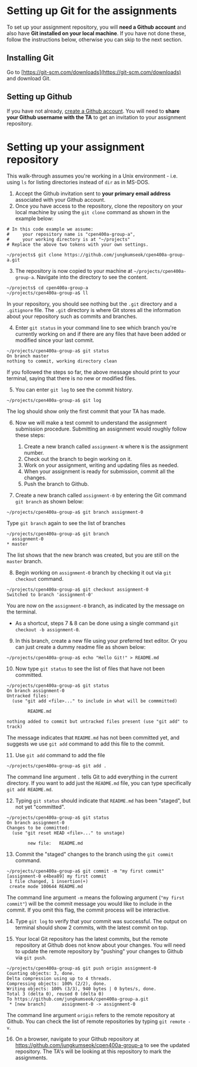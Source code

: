 # Setting up Git for the assignments

To set up your assignment repository, you will **need a Github account** and also have **Git installed on your local machine**. If you have not done these, follow the instructions below, otherwise you can skip to the next section.

## Installing Git

Go to [https://git-scm.com/downloads](https://git-scm.com/downloads) and download Git.

## Setting up Github

If you have not already, [create a Github account](https://github.com). You will need to **share your Github username with the TA** to get an invitation to your assignment repository.


# Setting up your assignment repository

This walk-through assumes you're working in a Unix environment - i.e. using `ls` for listing directories instead of `dir` as in MS-DOS.

1. Accept the Github invitation sent to **your primary email address** associated with your Github account.
2. Once you have access to the repository, clone the repository on your local machine by using the `git clone` command as shown in the example below:

```
# In this code example we assume:
#     your repository name is "cpen400a-group-a",
#     your working directory is at "~/projects"
# Replace the above two tokens with your own settings.

~/projects$ git clone https://github.com/jungkumseok/cpen400a-group-a.git
```

3. The repository is now copied to your machine at `~/projects/cpen400a-group-a`. Navigate into the directory to see the content.

```
~/projects$ cd cpen400a-group-a
~/projects/cpen400a-group-a$ ll
```

In your repository, you should see nothing but the `.git` directory and a `.gitignore` file. The `.git` directory is where Git stores all the information about your repository such as commits and branches.


4. Enter `git status` in your command line to see which branch you're currently working on and if there are any files that have been added or modified since your last commit.

```
~/projects/cpen400a-group-a$ git status
On branch master
nothing to commit, working directory clean
```

If you followed the steps so far, the above message should print to your terminal, saying that there is no new or modified files.


5. You can enter `git log` to see the commit history.

```
~/projects/cpen400a-group-a$ git log
```

The log should show only the first commit that your TA has made.


6. Now we will make a test commit to understand the assignment submission procedure. Submitting an assignment would roughly follow these steps:
    1. Create a new branch called `assignment-N` where `N` is the assignment number.
    2. Check out the branch to begin working on it.
    3. Work on your assignment, writing and updating files as needed.
    4. When your assignment is ready for submission, commit all the changes.
    5. Push the branch to Github.


7. Create a new branch called `assignment-0` by entering the Git command `git branch` as shown below:

```
~/projects/cpen400a-group-a$ git branch assignment-0
```

Type `git branch` again to see the list of branches

```
~/projects/cpen400a-group-a$ git branch
  assignment-0
* master
```

The list shows that the new branch was created, but you are still on the `master` branch.

8. Begin working on `assignment-0` branch by checking it out via `git checkout` command.

```
~/projects/cpen400a-group-a$ git checkout assignment-0
Switched to branch 'assignment-0'
```
You are now on the `assignment-0` branch, as indicated by the message on the terminal.

* As a shortcut, steps 7 & 8 can be done using a single command `git checkout -b assignment-0`.


9. In this branch, create a new file using your preferred text editor. Or you can just create a dummy readme file as shown below:

```
~/projects/cpen400a-group-a$ echo "Hello Git!" > README.md
```

10. Now type `git status` to see the list of files that have not been committed.

```
~/projects/cpen400a-group-a$ git status
On branch assignment-0
Untracked files:
  (use "git add <file>..." to include in what will be commmitted)

        README.md

nothing added to commit but untracked files present (use "git add" to track)
```

The message indicates that `README.md` has not been committed yet, and suggests we use `git add` command to add this file to the commit.

11. Use `git add` command to add the file

```
~/projects/cpen400a-group-a$ git add .
```

The command line argument `.` tells Git to add everything in the current directory. If you want to add just the `README.md` file, you can type specifically `git add README.md`.

12. Typing `git status` should indicate that `README.md` has been "staged", but not yet "committed".

```
~/projects/cpen400a-group-a$ git status
On branch assignment-0
Changes to be committed:
  (use "git reset HEAD <file>..." to unstage)

        new file:   README.md

```

13. Commit the "staged" changes to the branch using the `git commit` command.

```
~/projects/cpen400a-group-a$ git commit -m "my first commit"
[assignment-0 e4bea89] my first commit
 1 file changed, 1 insertion(+)
 create mode 100644 README.md
```

The command line argument `-m` means the following argument (`"my first commit"`) will be the commit message you would like to include in the commit. If you omit this flag, the commit process will be interactive.

14. Type `git log` to verify that your commit was successful. The output on terminal should show 2 commits, with the latest commit on top.

15. Your local Git repository has the latest commits, but the remote repository at Github does not know about your changes. You will need to update the remote repository by "pushing" your changes to Github via `git push`.

```
~/projects/cpen400a-group-a$ git push origin assignment-0
Counting objects: 3, done.
Delta compression using up to 4 threads.
Compressing objects: 100% (2/2), done.
Writing objects: 100% (3/3), 940 bytes | 0 bytes/s, done.
Total 3 (delta 0), reused 0 (delta 0)
To https://github.com/jungkumseok/cpen400a-group-a.git
 * [new branch]      assignment-0 -> assignment-0
```

The command line argument `origin` refers to the remote repository at Github. You can check the list of remote repositories by typing `git remote -v`.

16. On a browser, navigate to your Github repository at https://github.com/jungkumseok/cpen400a-group-a to see the updated repository. The TA's will be looking at this repository to mark the assignments.